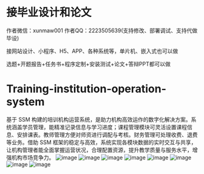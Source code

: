 # 接毕业设计和论文
作者微信：xunmaw001  作者QQ：2223505639(支持修改、部署调试、支持代做毕设)

接网站设计、小程序、H5、APP、各种系统等，单片机、嵌入式也可以做

选题+开题报告+任务书+程序定制+安装测试+论文+答辩PPT都可以做
# Training-institution-operation-system
基于 SSM 构建的培训机构运营系统，是助力机构高效运作的数字化解决方案。系统涵盖学员管理，能精准记录信息与学习进度；课程管理模块可灵活设置课程信息、安排课表。教师管理方便对师资进行调配与考核。财务管理可处理收费、退费等业务。借助 SSM 框架的稳定与高效，系统实现各模块数据的实时交互与共享，让机构管理者能全面掌握运营状况，合理配置资源，提升教学质量与服务水平，增强机构市场竞争力。 
![image](https://github.com/user-attachments/assets/41655b15-c892-4204-a8ad-1df30930f615)
![image](https://github.com/user-attachments/assets/57e6c490-bf91-4c8c-a872-70315ae220ae)
![image](https://github.com/user-attachments/assets/e8c11222-a36e-4007-902d-3272557df151)
![image](https://github.com/user-attachments/assets/26681a11-4655-4939-8923-dbb1f67732cd)
![image](https://github.com/user-attachments/assets/dcca9322-6d53-40d3-ac8d-a4792c11c92f)
![image](https://github.com/user-attachments/assets/92efb973-d38f-4301-8900-9fab975481fc)
![image](https://github.com/user-attachments/assets/63c92b3c-1729-44eb-8bc2-b2453c8558c7)
![image](https://github.com/user-attachments/assets/80566a68-4d0c-468f-bd5d-826e632c23dd)
